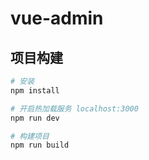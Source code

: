 # vue-admin

## 项目构建

``` bash
# 安装
npm install

# 开启热加载服务 localhost:3000
npm run dev

# 构建项目
npm run build
```
